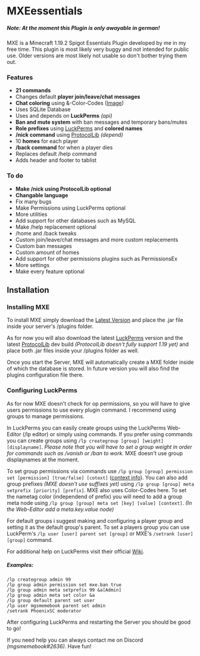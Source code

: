 # MXEessentials

##### Note: At the moment this Plugin is only awayable in german!

MXE is a Minecraft 1.19.2 Spigot Essentials Plugin developed by me in my free time.
This plugin is most likely very buggy and not intended for public use.
Older versions are most likely not usable so don't bother trying them out.


### Features
- **21 commands**
- Changes default **player join/leave/chat messages**
- **Chat coloring** using &-Color-Codes ([Image](https://camo.skyblock.net/4898234defc4ebd6680475bc7729223d3ba78577?url=https:%2F%2Fi.imgur.com%2FxkgOs7u.jpg))
- Uses SQLite Database
- Uses and depends on **LuckPerms** *(api)*
- **Ban and mute system** with ban messages and temporary bans/mutes
- **Role prefixes** using [LuckPerms](https://github.com/LuckPerms/LuckPerms) and **colored names**
- **/nick command** using [ProtocolLib](https://github.com/dmulloy2/ProtocolLib) *(depend)*
- 10 **homes** for each player
- **/back command** for when a player dies
- Replaces default /help command
- Adds header and footer to tablist 

### To do
- **Make /nick using ProtocolLib optional**
- **Changable language**
- Fix many bugs
- Make Permissions using LuckPerms optional
- More utilities
- Add support for other databases such as MySQL
- Make /help replacement optional
- /home and /back tweaks
- Custom join/leave/chat messages and more custom replacements
- Custom ban messages
- Custom amount of homes
- Add support for other permissions plugins such as PermissionsEx
- More settings
- Make every feature optional



## Installation

### Installing MXE

To install MXE simply download the [Latest Version](https://github.com/mgsmemebook/MXE/releases/tag/Latest) and place the .jar file inside your server's /plugins folder.

As for now you will also download the latest [LuckPerms](https://luckperms.net/) version and the latest [ProtocolLib](https://ci.dmulloy2.net/job/ProtocolLib/lastSuccessfulBuild/) dev build *(ProtocolLib doesn't fully support 1.19 yet)* and place both .jar files inside your /plugins folder as well. 

Once you start the Server, MXE will automatically create a MXE folder inside of which the database is stored. In future version you will also find the plugins configuration file there.

### Configuring LuckPerms

As for now MXE doesn't check for op permissions, so you will have to give users permissions to use every plugin command.
I recommend using groups to manage permissions. 

In LuckPerms you can easily create groups using the LuckPerms Web-Editor (/lp editor) or simply using commands.
If you prefer using commands you can create groups using `/lp creategroup [group] [weight] [displayname]`. 
*Please note that you will have to set a group weight in order for commands such as /vanish or /ban to work.* MXE doesn't use group displaynames at the moment.

To set group permissions via commands use `/lp group [group] permission set [permission] [true/false] [cotext]` ([context info](https://luckperms.net/wiki/Context)).
You can also add group prefixes *(MXE doesn't use suffixes yet)* using `/lp group [group] meta setprefix [priority] [prefix]`. MXE also uses Color-Codes here.
To set the nametag color (independend of prefix) you will need to add a group meta node using `/lp group [group] meta set [key] [value] [context]`.
*(In the Web-Editor add a meta.key.value node)*

For default groups i suggest making and configuring a player group and setting it as the default group's parent.
To set a players group you can use LuckPerm's `/lp user [user] parent set [group]` or MXE's `/setrank [user] [group]` command.

For additional help on LuckPerms visit their official [Wiki](https://luckperms.net/wiki/Home).

##### Examples: 
```
/lp creategroup admin 99
/lp group admin permission set mxe.ban true
/lp group admin meta setprefix 99 &a[Admin]
/lp group admin meta set color &a
/lp group default parent set user
/lp user mgsmemebook parent set admin
/setrank PhoenixSC moderator
```


After configuring LuckPerms and restarting the Server you should be good to go!

If you need help you can always contact me on Discord *(mgsmemebook#2636)*. Have fun!
